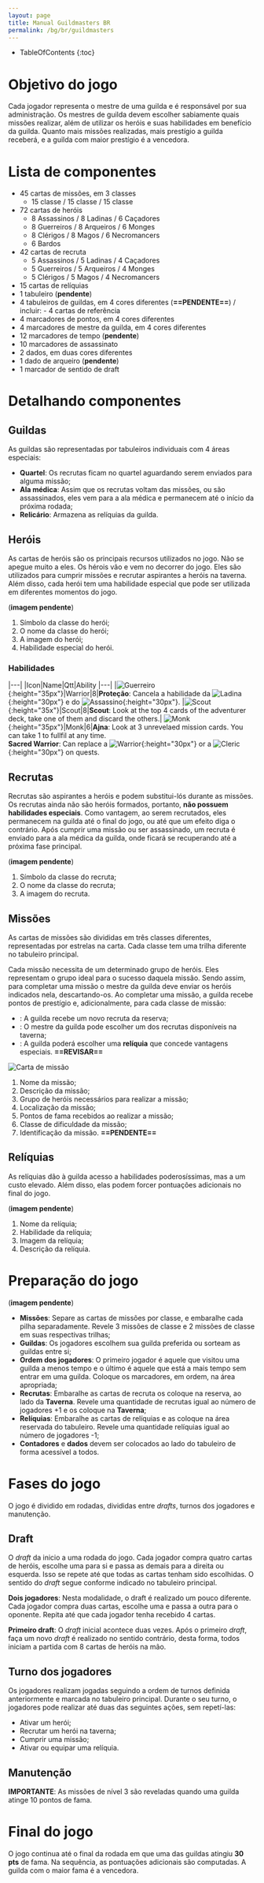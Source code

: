 ```yaml
---
layout: page
title: Manual Guildmasters BR
permalink: /bg/br/guildmasters
---
```

* TableOfContents
{:toc}

# Objetivo do jogo
Cada jogador representa o mestre de uma guilda e é responsável por sua administração. Os mestres de guilda devem escolher sabiamente quais missões realizar, além de utilizar os heróis e suas habilidades em benefício da guilda. Quanto mais missões realizadas, mais prestígio a guilda receberá, e a guilda com maior prestígio é a vencedora. 

# Lista de componentes
- 45 cartas de missões, em 3 classes
  - 15 classe <span class="glyphicon glyphicon-star"></span> / 15 classe <span class="glyphicon glyphicon-star"></span><span class="glyphicon glyphicon-star"></span> / 15 classe <span class="glyphicon glyphicon-star"></span><span class="glyphicon glyphicon-star"></span><span class="glyphicon glyphicon-star"></span>
- 72 cartas de heróis
  - 8 Assassinos / 8 Ladinas / 6 Caçadores
  - 8 Guerreiros / 8 Arqueiros / 6 Monges
  - 8 Clérigos / 8 Magos / 6 Necromancers
  - 6 Bardos
- 42 cartas de recruta
  - 5 Assassinos / 5 Ladinas / 4 Caçadores
  - 5 Guerreiros / 5 Arqueiros / 4 Monges
  - 5 Clérigos / 5 Magos / 4 Necromancers
- 15 cartas de relíquias
- 1 tabuleiro (**pendente**)
- 4 tabuleiros de guildas, em 4 cores diferentes (**==PENDENTE==**) / incluir: - 4 cartas de referência 
- 4 marcadores de pontos, em 4 cores diferentes
- 4 marcadores de mestre da guilda, em 4 cores diferentes
- 12 marcadores de tempo (**pendente**)
- 10 marcadores de assassinato
- 2 dados, em duas cores diferentes
- 1 dado de arqueiro (**pendente**)
- 1 marcador de sentido de draft

# Detalhando componentes
## Guildas
As guildas são representadas por tabuleiros individuais com 4 áreas especiais:
- **Quartel**: Os recrutas ficam no quartel aguardando serem enviados para alguma missão;
- **Ala médica**: Assim que os recrutas voltam das missões, ou são assassinados, eles vem para a ala médica e permanecem até o início da próxima rodada;
- **Relicário**: Armazena as relíquias da guilda.

## Heróis
As cartas de heróis são os principais recursos utilizados no jogo. Não se apegue muito a eles. Os hérois vão e vem no decorrer do jogo. Eles são utilizados para cumprir missões e recrutar aspirantes a heróis na taverna. Além disso, cada herói tem uma habilidade especial que pode ser utilizada em diferentes momentos do jogo.

(**imagem pendente**)

1. Símbolo da classe do herói;
1. O nome da classe do herói;
1. A imagem do herói;
1. Habilidade especial do herói.

### Habilidades

|---|
|Icon|Name|Qtt|Ability
|---|
|![Guerreiro]({{maykelsb.github.io}}/assets/img/bg/gm/guerreiro_ico.png){:height="35px"}|Warrior|8|**Proteção**: Cancela a habilidade da ![Ladina]({{maykelsb.github.io}}/assets/img/bg/gm/ladina_ico.png){:height="30px"} e do ![Assassino]({{maykelsb.github.io}}/assets/img/bg/gm/assassino_ico.png){:height="30px"}.
|![Scout](/assets/img/bg/gm/arqueiro_ico.png){:height="35x"}|Scout|8|**Scout**: Look at the top 4 cards of the adventurer deck, take one of them and discard the others.|
![Monk](/assets/img/bg/gm/monge_ico.png){:height="35px"}|Monk|6|**Ajna**: Look at 3 unrevelaed mission cards. You can take 1 to fullfil at any time.<br />**Sacred Warrior**: Can replace a ![Warrior](/assets/img/bg/gm/guerreiro_ico.png){:height="30px"} or a ![Cleric](/assets/img/bg/gm/cleriga_ico.png){:height="30px"} on quests.


## Recrutas
Recrutas são aspirantes a heróis e podem substitui-lós durante as missões. Os recrutas ainda não são heróis formados, portanto, **não possuem habilidades especiais**. Como vantagem, ao serem recrutados, eles permanecem na guilda até o final do jogo, ou até que um efeito diga o contrário. Após cumprir uma missão ou ser assassinado, um recruta é enviado para a ala médica da guilda, onde ficará se recuperando até a próxima fase principal.

(**imagem pendente**)

1. Símbolo da classe do recruta;
1. O nome da classe do recruta;
1. A imagem do recruta.

## Missões
As cartas de missões são divididas em três classes diferentes, representadas por estrelas na carta. Cada classe tem uma trilha diferente no tabuleiro principal.

Cada missão necessita de um determinado grupo de heróis. Eles representam o grupo ideal para o sucesso daquela missão. Sendo assim, para completar uma missão o mestre da guilda deve enviar os heróis indicados nela, descartando-os. Ao completar uma missão, a guilda recebe pontos de prestígio e, adicionalmente, para cada classe de missão:

- <span class="glyphicon glyphicon-star"></span>: A guilda recebe um novo recruta da reserva;
- <span class="glyphicon glyphicon-star"></span><span class="glyphicon glyphicon-star"></span>: O mestre da guilda pode escolher um dos recrutas disponíveis na taverna;
- <span class="glyphicon glyphicon-star"></span><span class="glyphicon glyphicon-star"></span><span class="glyphicon glyphicon-star"></span>: A guilda poderá escolher uma **relíquia** que concede vantagens especiais. **==REVISAR==**

![Carta de missão]({{maykelsb.github.io}}/assets/img/bg/gm/questcard.png)

1. Nome da missão;
1. Descrição da missão;
1. Grupo de heróis necessários para realizar a missão;
1. Localização da missão;
1. Pontos de fama recebidos ao realizar a missão;
1. Classe de dificuldade da missão;
1. Identificação da missão. **==PENDENTE==**

## Relíquias
As relíquias dão à guilda acesso a habilidades poderosíssimas, mas a um custo elevado. Além disso, elas podem forcer pontuações adicionais no final do jogo.

(**imagem pendente**)

1. Nome da relíquia;
1. Habilidade da relíquia;
1. Imagem da relíquia;
2. Descrição da relíquia.


# Preparação do jogo #

(**imagem pendente**)

- **Missões**: Separe as cartas de missões por classe, e embaralhe cada pilha separadamente. Revele 3 missões de classe <span class="glyphicon glyphicon-star"></span> e 2 missões de classe <span class="glyphicon glyphicon-star"></span><span class="glyphicon glyphicon-star"></span> em suas respectivas trilhas;
- **Guildas**: Os jogadores escolhem sua guilda preferida ou sorteam as guildas entre si;
- **Ordem dos jogadores**: O primeiro jogador é aquele que visitou uma guilda a menos tempo e o último é aquele que está a mais tempo sem entrar em uma guilda. Coloque os marcadores, em ordem, na área apropriada;
- **Recrutas**: Embaralhe as cartas de recruta os coloque na reserva, ao lado da **Taverna**. Revele uma quantidade de recrutas igual ao número de jogadores +1 e os coloque na **Taverna**;
- **Relíquias**: Embaralhe as cartas de relíquias e as coloque na área reservada do tabuleiro. Revele uma quantidade relíquias igual ao número de jogadores -1;
- **Contadores** e **dados** devem ser colocados ao lado do tabuleiro de forma acessível a todos.

# Fases do jogo #
O jogo é dividido em rodadas, divididas entre _drafts_, turnos dos jogadores e manutenção.

## Draft ##
O _draft_ da inicio a uma rodada do jogo. Cada jogador compra quatro cartas de heróis, escolhe uma para si e passa as demais para a direita ou esquerda. Isso se repete até que todas as cartas tenham sido escolhidas. O sentido do _draft_ segue conforme indicado no tabuleiro principal.

**Dois jogadores**: Nesta modalidade, o draft é realizado um pouco diferente. Cada jogador compra duas cartas, escolhe uma e passa a outra para o oponente. Repita até que cada jogador tenha recebido 4 cartas.

**Primeiro draft**: O _draft_ inicial acontece duas vezes. Após o primeiro _draft_, faça um novo _draft_ é realizado no sentido contrário, desta forma, todos iniciam a partida com 8 cartas de heróis na mão.

## Turno dos jogadores ##
Os jogadores realizam jogadas seguindo a ordem de turnos definida anteriormente e marcada no tabuleiro principal. Durante o seu turno, o jogadores pode realizar até duas das seguintes ações, sem repetí-las:
 - Ativar um herói;
 - Recrutar um herói na taverna;
 - Cumprir uma missão;
 - Ativar ou equipar uma relíquia.

## Manutenção ##

**IMPORTANTE**: As missões de nível 3 são reveladas quando uma guilda atinge 10 pontos de fama.


# Final do jogo #
O jogo continua até o final da rodada em que uma das guildas atingiu **30 pts** de fama. Na sequência, as pontuações adicionais são computadas. A guilda com o maior fama é a vencedora.

